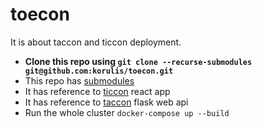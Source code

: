# toecon

It is about taccon and ticcon deployment.

- __Clone this repo using `git clone --recurse-submodules git@github.com:korulis/toecon.git`__
- This repo has [submodules](https://git-scm.com/book/en/v2/Git-Tools-Submodules)
- It has reference to [ticcon](https://github.com/korulis/ticcon) react app
- It has reference to [taccon](https://github.com/korulis/taccon) flask web api
- Run the whole cluster `docker-compose up --build`
